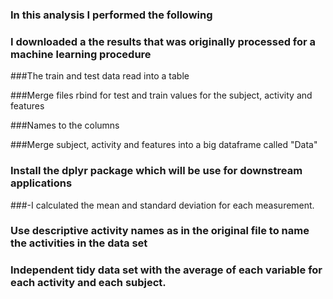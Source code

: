 ### In this analysis I performed the following

### I downloaded a the results that was originally processed for a machine learning procedure


###The train and test data read into a table




###Merge files rbind for test and train values for the subject, activity and features

###Names to the columns


###Merge subject, activity and features into a big dataframe called "Data"


### Install the dplyr package which will be use for downstream applications

###-I calculated the mean and standard deviation for each measurement.


### Use descriptive activity names as in the original file to name the activities in the data set

### Independent tidy data set with the average of each variable for each activity and each subject.




